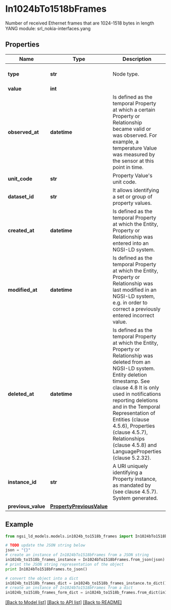 # In1024bTo1518bFrames

Number of received Ethernet frames that are 1024-1518 bytes in length  YANG module: srl_nokia-interfaces.yang 

## Properties

Name | Type | Description | Notes
------------ | ------------- | ------------- | -------------
**type** | **str** | Node type.  | [optional] [default to 'Property']
**value** | **int** |  | 
**observed_at** | **datetime** | Is defined as the temporal Property at which a certain Property or Relationship became valid or was observed. For example, a temperature Value was measured by the sensor at this point in time.  | [optional] 
**unit_code** | **str** | Property Value&#39;s unit code.  | [optional] 
**dataset_id** | **str** | It allows identifying a set or group of property values.  | [optional] 
**created_at** | **datetime** | Is defined as the temporal Property at which the Entity, Property or Relationship was entered into an NGSI-LD system.  | [optional] [readonly] 
**modified_at** | **datetime** | Is defined as the temporal Property at which the Entity, Property or Relationship was last modified in an NGSI-LD system, e.g. in order to correct a previously entered incorrect value.  | [optional] [readonly] 
**deleted_at** | **datetime** | Is defined as the temporal Property at which the Entity, Property or Relationship was deleted from an NGSI-LD system.  Entity deletion timestamp. See clause 4.8 It is only used in notifications reporting deletions and in the Temporal Representation of Entities (clause 4.5.6), Properties (clause 4.5.7), Relationships (clause 4.5.8) and LanguageProperties (clause 5.2.32).  | [optional] [readonly] 
**instance_id** | **str** | A URI uniquely identifying a Property instance, as mandated by (see clause 4.5.7). System generated.  | [optional] [readonly] 
**previous_value** | [**PropertyPreviousValue**](PropertyPreviousValue.md) |  | [optional] 

## Example

```python
from ngsi_ld_models.models.in1024b_to1518b_frames import In1024bTo1518bFrames

# TODO update the JSON string below
json = "{}"
# create an instance of In1024bTo1518bFrames from a JSON string
in1024b_to1518b_frames_instance = In1024bTo1518bFrames.from_json(json)
# print the JSON string representation of the object
print In1024bTo1518bFrames.to_json()

# convert the object into a dict
in1024b_to1518b_frames_dict = in1024b_to1518b_frames_instance.to_dict()
# create an instance of In1024bTo1518bFrames from a dict
in1024b_to1518b_frames_form_dict = in1024b_to1518b_frames.from_dict(in1024b_to1518b_frames_dict)
```
[[Back to Model list]](../README.md#documentation-for-models) [[Back to API list]](../README.md#documentation-for-api-endpoints) [[Back to README]](../README.md)


